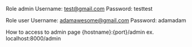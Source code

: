 Role admin
Username: test@gmail.com
Password: testtest

Role user
Username: adamawesome@gmail.com
Password: adamadam

How to access to admin page
{hostname}:{port}/admin
ex.
localhost:8000/admin